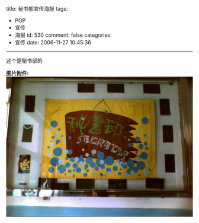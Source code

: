 title: 秘书部宣传海报
tags:
  - POP
  - 宣传
  - 海报
id: 530
comment: false
categories:
  - 宣传
date: 2006-11-27 10:45:36
---

这个是秘书部的

**图片附件:**
[![p102.jpg](/wp-content/uploads/2007/01/92_p102.jpg)](http://www.foolbird.net/?attachment_id=84 "p102.jpg")
